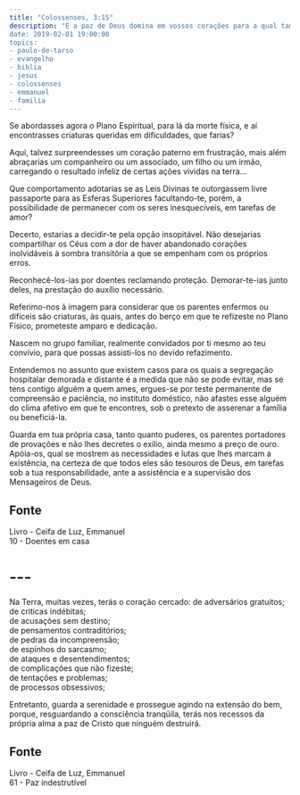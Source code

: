 ```yaml
---
title: "Colossenses, 3:15"
description: "E a paz de Deus domina em vossos corações para a qual também fostes chamados em um corpo, e sede agradecidos” - Paulo
date: 2019-02-01 19:00:00
topics: 
- paulo-de-tarso
- evangelho
- biblia
- jesus
- colossenses
- emmanuel
- familia
---
```


Se abordasses agora o Plano Espiritual, para lá da morte física, e aí
encontrasses criaturas queridas em dificuldades, que farias?

Aqui, talvez surpreendesses um coração paterno em frustração, mais além
abraçarias um companheiro ou um associado, um filho ou um irmão, carregando o
resultado infeliz de certas ações vividas na terra...

Que comportamento adotarias se as Leis Divinas te outorgassem livre passaporte
para as Esferas Superiores facultando-te, porém, a possibilidade de permanecer
com os seres inesquecíveis, em tarefas de amor?

Decerto, estarias a decidir-te pela opção insopitável. Não desejarias
compartilhar os Céus com a dor de haver abandonado corações inolvidáveis à
sombra transitória a que se empenham com os próprios erros.

Reconhecê-los-ias por doentes reclamando proteção. Demorar-te-ias junto deles,
na prestação do auxílio necessário.

Referimo-nos à imagem para considerar que os parentes enfermos ou difíceis são
criaturas, às quais, antes do berço em que te refizeste no Plano Físico,
prometeste amparo e dedicação.

Nascem no grupo familiar, realmente convidados por ti mesmo ao teu convívio,
para que possas assisti-los no devido refazimento.

Entendemos no assunto que existem casos para os quais a segregação hospitalar
demorada e distante é a medida que não se pode evitar, mas se tens contigo
alguém a quem ames, ergues-se por teste permanente de compreensão e paciência,
no instituto doméstico, não afastes esse alguém do clima afetivo em que te
encontres, sob o pretexto de asserenar a família ou beneficiá-la.

Guarda em tua própria casa, tanto quanto puderes, os parentes portadores de
provações e não lhes decretes o exílio, ainda mesmo a preço de ouro. Apóia-os,
qual se mostrem as necessidades e lutas que lhes marcam a existência, na certeza
de que todos eles são tesouros de Deus, em tarefas sob a tua responsabilidade,
ante a assistência e a supervisão dos Mensageiros de Deus.


## Fonte
Livro - Ceifa de Luz, Emmanuel  
10 - Doentes em casa


# ---

Na Terra, muitas vezes, terás o coração cercado:
de adversários gratuitos;  
de criticas indébitas;  
de acusações sem destino;  
de pensamentos contraditórios;  
de pedras da incompreensão;  
de espinhos do sarcasmo;  
de ataques e desentendimentos;  
de complicações que não fizeste;  
de tentações e problemas;  
de processos obsessivos;  

Entretanto, guarda a serenidade e prossegue agindo na extensão do bem, porque,
resguardando a consciência tranqüila, terás nos recessos da própria alma a paz
de Cristo que ninguém destruirá.


## Fonte
Livro - Ceifa de Luz, Emmanuel  
61 - Paz indestrutível
